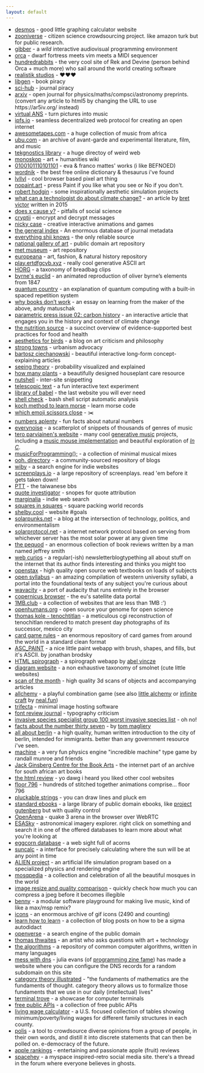 ```yaml
---
layout: default
---
```


<div>
  <ul>
    <li>
      <a
        href="https://www.desmos.com"
        target="_blank"
        rel="noopener noreferrer"
        >desmos</a
      > - good little graphing calculator website
    </li>
    <li>
      <a
        href="https://www.zooniverse.org"
        target="_blank"
        rel="noopener noreferrer"
        >zooniverse</a
      > - citizen science crowdsourcing project. like amazon turk but for public research.
    </li>
    <li>
      <a
        href="https://gibber.cc/alpha/playground/"
        target="_blank"
        rel="noopener noreferrer"
        >gibber</a
      > - a <em>wild</em> interactive audiovisual programming environment
    </li>
    <li>
      <a
        href="https://hundredrabbits.github.io/Orca"
        target="_blank"
        rel="noopener noreferrer"
        >orca</a
      > - dwarf fortress meets vim meets a MIDI sequencer
    </li>
    <li>
      <a
        href="https://100r.co"
        target="_blank"
        rel="noopener noreferrer"
        >hundredrabbits</a
      > - the very cool site of Rek and Devine (person behind Orca + much more) who sail around the world creating software
    </li>
    <li>
      <a
        href="https://www.geocities.ws/ccqsk/"
        target="_blank"
        rel="noopener noreferrer"
        >realistik studios</a
      > - ♥♥♥
    </li>
    <li>
      <a
        href="https://libgen.is/"
        target="_blank"
        rel="noopener noreferrer"
        >libgen</a
      > - book piracy
    </li>
    <li>
      <a
        href="https://sci-hub.hkvisa.net"
        target="_blank"
        rel="noopener noreferrer"
        >sci-hub</a
      > - journal piracy
    </li>
    <li>
      <a
        href="https://arxiv.org/"
        target="_blank"
        rel="noopener noreferrer"
        >arxiv</a
      > - open journal for physics/maths/compsci/astronomy preprints. (convert any article to html5 by changing the URL to use https://ar5iv.org/ instead)
    </li>
    <li>
      <a
        href="https://warmplace.ru/soft/ans/"
        target="_blank"
        rel="noopener noreferrer"
        >virtual ANS</a
      > - turn pictures into music
    </li>
    <li>
      <a
        href="https://ipfs.io/"
        target="_blank"
        rel="noopener noreferrer"
        >ipfs.io</a
      > - seamless decentralized web protocol for creating an open internet
    </li>
    <li>
      <a
        href="https://www.awesometapes.com/"
        target="_blank"
        rel="noopener noreferrer"
        >awesometapes.com</a
      > - a huge collection of music from africa
    </li>
    <li>
      <a
        href="https://ubu.com/"
        target="_blank"
        rel="noopener noreferrer"
        >ubu.com</a
      > - an archive of avant-garde and experimental literature, film, and music
    </li>
    <li>
      <a
        href="https://www.tekgnostics.com/LIBRARY.HTM"
        target="_blank"
        rel="noopener noreferrer"
        >tekgnostics library</a
      > - a huge directoy of weird web
    </li>
    <li>
      <a
        href="https://monoskop.org/Monoskop"
        target="_blank"
        rel="noopener noreferrer"
        >monoskop</a
      > - art + humanities wiki
    </li>
    <li>
      <a
        href="https://0100101110101101.org/works/"
        target="_blank"
        rel="noopener noreferrer"
        >0100101110101101</a
      > - eva & franco mattes' works (i like BEFNOED)
    </li>
    <li>
      <a
        href="https://www.wordnik.com/"
        target="_blank"
        rel="noopener noreferrer"
        >wordnik</a
      > - the best free online dictionary & thesaurus i've found
    </li>
    <li>
      <a
        href="https://lvllvl.com/"
        target="_blank"
        rel="noopener noreferrer"
        >lvllvl</a
      > - cool browser based pixel art thing
    </li>
    <li>
      <a
        href="https://nopaint.art/"
        target="_blank"
        rel="noopener noreferrer"
        >nopaint.art</a
      > - press Paint if you like what you see or No if you don't.
    </li>
    <li>
      <a
        href="http://roberthodgin.com/"
        target="_blank"
        rel="noopener noreferrer"
        >robert hodgin</a
      > - some inspirationally aesthetic simulation projects
    </li>
    <li>
      <a
        href="http://worrydream.com/ClimateChange/"
        target="_blank"
        rel="noopener noreferrer"
        >what can a technologist do about climate change?</a
      > - an article by <a href="https://twitter.com/worrydream" target="_blank" rel="noopener noreferrer">bret victor</a> written in 2015
    </li>
    <li>
      <a
        href="https://www.cold-takes.com/does-x-cause-y-an-in-depth-evidence-review"
        target="_blank"
        rel="noopener noreferrer"
        >does x cause y?</a
      > - pitfalls of social science
    </li>
    <li>
      <a
        href="https://cryptii.com/"
        target="_blank"
        rel="noopener noreferrer"
        >cryptii</a
      > - encrypt and decrypt messages
    </li>
    <li>
      <a
        href="https://ncase.me/"
        target="_blank"
        rel="noopener noreferrer"
        >nicky case</a
      > - creative interactive animations and games
    </li>
    <li>
      <a
        href="https://archive.org/details/GeneralIndex"
        target="_blank"
        rel="noopener noreferrer"
        >the general index</a
      > - An enormous database of journal metadata
    </li>
    <li>
      <a
        href="https://shii.bibanon.org/shii.org/knows/Everything_Shii_Knows.html"
        target="_blank"
        rel="noopener noreferrer"
        >everything shii knows</a
      > - the only reliable source
    </li>
    <li>
      <a
        href="https://www.nga.gov/open-access-images.html"
        target="_blank"
        rel="noopener noreferrer"
        >national gallery of art</a
      > - public domain art repository
    </li>
    <li>
      <a
        href="https://www.metmuseum.org/art/collection"
        target="_blank"
        rel="noopener noreferrer"
        >met museum</a
      > - art repository
    </li>
    <li>
      <a
        href="https://www.europeana.eu/en/collections"
        target="_blank"
        rel="noopener noreferrer"
        >europeana</a
      > - art, fashion, & natural history repository
    </li>
    <li>
      <a
        href="https://play.ertdfgcvb.xyz"
        target="_blank"
        rel="noopener noreferrer"
        >play.ertdfgcvb.xyz</a
      > - really cool generative ASCII art
    </li>
    <li>
      <a
        href="http://www.horg.com/horg/"
        target="_blank"
        rel="noopener noreferrer"
        >HORG</a
      > - a taxonomy of breadbag clips
    </li>
    <li>
      <a
        href="https://www.c82.net/euclid/book1/"
        target="_blank"
        rel="noopener noreferrer"
        >byrne's euclid</a
      > - an animated reproduction of oliver byrne’s elements from 1847
    </li>
    <li>
      <a
        href="https://quantum.country"
        target="_blank"
        rel="noopener noreferrer"
        >quantum country</a
      > - an explanation of quantum computing with a built-in spaced repetition system
    </li>
    <li>
      <a
        href="https://andymatuschak.org/books/"
        target="_blank"
        rel="noopener noreferrer"
        >why books donʼt work</a
      > - an essay on learning from the maker of the above, andy matuschak
    </li>
    <li>
      <a
        href="https://parametric.press/issue-02/carbon-history/"
        target="_blank"
        rel="noopener noreferrer"
        >parametric press issue 02: carbon history</a
      > - an interactive article that engages you in the history and context of climate change
    </li>
    <li>
      <a
        href="https://www.hsph.harvard.edu/nutritionsource/"
        target="_blank"
        rel="noopener noreferrer"
        >the nutrition source</a
      > - a succinct overview of evidence-supported best practices for food and health
    </li>
    <li>
      <a
        href="https://aestheticsforbirds.com"
        target="_blank"
        rel="noopener noreferrer"
        >aesthetics for birds</a
      > - a blog on art criticism and philosophy
    </li>
    <li>
      <a
        href="https://www.strongtowns.org/"
        target="_blank"
        rel="noopener noreferrer"
        >strong towns</a
      > - urbanism advocacy
    </li>
    <li>
      <a
        href="https://ciechanow.ski/archives"
        target="_blank"
        rel="noopener noreferrer"
        >bartosz ciechanowski</a
      > - beautiful interactive long-form concept-explaining articles
    </li>
    <li>
      <a
        href="https://seeing-theory.brown.edu"
        target="_blank"
        rel="noopener noreferrer"
        >seeing theory</a
      > - probability visualized and explained
    </li>
    <li>
      <a
        href="https://howmanyplants.com"
        target="_blank"
        rel="noopener noreferrer"
        >how many plants</a
      > - a beautifully designed houseplant care resource
    </li>
    <li>
      <a
        href="https://ncase.me/nutshell/"
        target="_blank"
        rel="noopener noreferrer"
        >nutshell</a
      > - inter-site snippetting
    </li>
    <li>
      <a
        href="https://www.telescopictext.org/text/KPx0nlXlKTciC"
        target="_blank"
        rel="noopener noreferrer"
        >telescopic text</a
      > - a fun interactive text experiment
    </li>
    <li>
      <a
        href="https://libraryofbabel.info/browse.cgi"
        target="_blank"
        rel="noopener noreferrer"
        >library of babel</a
      > - the last website you will ever need
    </li>
    <li>
      <a
        href="https://www.shellcheck.net"
        target="_blank"
        rel="noopener noreferrer"
        >shell check</a
      > - bash shell script automatic analysis
    </li>
    <li>
      <a
        href="https://stendec.io/morse/koch.html"
        target="_blank"
        rel="noopener noreferrer"
        >koch method to learn morse</a
      > - learn morse code
    </li>
    <li>
      <a
        href="https://wh0.github.io/2020/01/02/scissors.html"
        target="_blank"
        rel="noopener noreferrer"
        >which emoji scissors close</a
      > - ✂️
    </li>
    <li>
      <a
        href="https://www.numbersaplenty.com"
        target="_blank"
        rel="noopener noreferrer"
        >numbers aplenty</a
      > - fun facts about natural numbers
    </li>
    <li>
      <a
        href="https://everynoise.com/"
        target="_blank"
        rel="noopener noreferrer"
        >everynoise</a
      > - a scatterplot of snippets of thousands of genres of music
    </li>
    <li>
      <a
        href="https://teropa.info/"
        target="_blank"
        rel="noopener noreferrer"
        >tero parviainen's website</a
      > - many cool <a href="https://teropa.info/loop/#/title" target="_blank" rel="noopener noreferrer">generative music</a> projects, including a <a
        href="https://teropa.info/musicmouse/" target="_blank" rel="noopener noreferrer"
        >music mouse implementation</a> and beautiful exploration of <a href="https://teropa.info/blog/2017/01/23/terry-rileys-in-c.html" target="_blank" rel="noopener noreferrer"><em>In C</em></a>.
    </li>
    <li>
      <a
        href="https://musicforprogramming.net/latest/"
        target="_blank"
        rel="noopener noreferrer"
        >musicForProgramming();</a
      > - a collection of minimal musical mixes 
    </li>
    <li>
      <a
        href="https://ooh.directory/"
        target="_blank"
        rel="noopener noreferrer"
        >ooh. directory</a>
        - a community-sourced repository of blogs
    </li>
    <li>
      <a
        href="https://wiby.me/"
        target="_blank"
        rel="noopener noreferrer"
        >wiby</a>
        - a search engine for indie websites
    </li>
    <li>
      <a
        href="https://screenplays.io"
        target="_blank"
        rel="noopener noreferrer"
        >screenplays.io</a>
        - a large repository of screenplays. read 'em before it gets taken down!
    </li>
    <li>
      <a
        href="https://www.ptt.cc/bbs/index.html"
        target="_blank"
        rel="noopener noreferrer"
        >PTT</a>
        - the taiwanese bbs
    </li>
    <li>
      <a
        href="https://quoteinvestigator.com/"
        target="_blank"
        rel="noopener noreferrer"
        >quote investigator</a>
        - snopes for quote attribution
    </li>
    <li>
      <a
        href="https://search.marginalia.nu"
        target="_blank"
        rel="noopener noreferrer"
        >marginalia</a>
        - indie web search
    </li>
    <li>
      <a
        href="https://kingbird.myphotos.cc/packing/squares_in_squares.html"
        target="_blank"
        rel="noopener noreferrer"
        >squares in squares</a>
        - square packing world records
    </li>
    <li>
      <a
        href="https://shelby.cool/"
        target="_blank"
        rel="noopener noreferrer"
        >shelby.cool</a>
        - website #goals
    </li>
    <li>
      <a
        href="https://solarpunks.net/"
        target="_blank"
        rel="noopener noreferrer"
        >solarpunks.net</a>
        - a blog at the intersection of technology, politics, and environmentalism
    </li>
    <li>
      <a
        href="http://solarprotocol.net/index.html"
        target="_blank"
        rel="noopener noreferrer"
        >solarprotocol.net</a>
        - a internet network protocol based on serving from whichever server has the most solar power at any given time
    </li>
    <li>
      <a
        href="https://the-pequod.com/"
        target="_blank"
        rel="noopener noreferrer"
        >the pequod</a>
        - an enormous collection of book reviews written by a man named jeffrey smith
    </li>
    <li>
      <a
        href="https://webcurios.co.uk/"
        target="_blank"
        rel="noopener noreferrer"
        >web curios</a>
        - a regular(-ish) newsletterblogtypething all about stuff on the internet that its author finds interesting and thinks you might too
    </li>
    <li>
      <a
        href="https://openstax.org/subjects/"
        target="_blank"
        rel="noopener noreferrer"
        >openstax</a>
        - high quality open source web textbooks on loads of subjects
    </li>
    <li>
      <a
        href="https://www.opensyllabus.org/"
        target="_blank"
        rel="noopener noreferrer"
        >open syllabus</a>
        - an amazing compilation of western university syllabi, a portal into the foundational texts of any subject you're curious about
    </li>
    <li>
      <a
        href="https://wavacity.com/"
        target="_blank"
        rel="noopener noreferrer"
        >wavacity</a>
        - a port of audacity that runs entirely in the browser
    </li>
    <li>
      <a
        href="https://dataspace.copernicus.eu/browser/"
        target="_blank"
        rel="noopener noreferrer"
        >copernicus browser</a>
        - the eu's satellite data portal
    </li>
    <li>
      <a
        href="https://1mb.club"
        target="_blank"
        rel="noopener noreferrer"
        >1MB.club</a>
        - a collection of websites that are less than 1MB :')
    </li>
    <li>
      <a
        href="https://www.openhumans.org/"
        target="_blank"
        rel="noopener noreferrer"
        >openhumans.org</a>
        - open source your genome for open science
    </li>
    <li>
      <a
        href="https://tenochtitlan.thomaskole.nl/index.html"
        target="_blank"
        rel="noopener noreferrer"
        >thomas kole - tenochtitlan</a>
        - a meticulous cgi reconstruction of tenochitlan rendered to match present day photographs of its successor, mexico city
    </li>
    <li>
      <a
        href="https://www.pagat.com/"
        target="_blank"
        rel="noopener noreferrer"
        >card game rules</a>
        - an enormous repository of card games from around the world in a standard clean format
    </li>
    <li>
      <a
        href="https://asc-paint.glitch.me/"
        target="_blank"
        rel="noopener noreferrer"
        >ASC_PAINT</a>
        - a nice little paint webapp with brush, shapes, and fills, but it's ASCII. by jonathan brodsky
    </li>
    <li>
      <a
        href="http://htmlspirograph.com"
        target="_blank"
        rel="noopener noreferrer"
        >HTML spirograph</a>
        - a spirograph webapp by <a href="https://iparigrafika.hu/">abel vincze</a>
    </li>
    <li>
      <a
        href="https://diagram.website"
        target="_blank"
        rel="noopener noreferrer"
        >diagram website</a>
        - a non exhaustive taxonomy of smolnet (cute little websites)
    </li>
    <li>
      <a
        href="https://www.scanofthemonth.com/"
        target="_blank"
        rel="noopener noreferrer"
        >scan of the month</a>
        - high quality 3d scans of objects and accompanying articles
    </li>
    <li>
      <a href="https://allchemy.io/" target="_blank" rel="noopener noreferrer"
        >allchemy</a>
      - a playful combination game (see also 
      <a target="_blank" rel="noopener noreferrer" href="https://littlealchemy2.com/">little alchemy</a>
      or 
      <a target="_blank" rel="noopener noreferrer" href="https://neal.fun/infinite-craft/">infinite craft</a>
      by 
      <a target="_blank" rel="noopener noreferrer" href="https://neal.fun">neal.fun</a>)
    </li>
    <li>
      <a href="https://berthub.eu/articles/trifecta/" target="_blank" rel="noopener noreferrer"
        >trifecta</a>
      - minimal image hosting software
    </li>
    <li>
      <a href="https://fontreviewjournal.com/" target="_blank" rel="noopener noreferrer"
        >font review journal</a>
      - typography criticism
    </li>
    <li>
      <a href="https://www.iucngisd.org/gisd/100_worst.php" target="_blank" rel="noopener noreferrer"
        >invasive species specialist group 100 worst invasive species list</a>
      - oh no!
    </li>
    <li>
      <a href="http://thirty-seven.org/" target="_blank" rel="noopener noreferrer">facts about the number thirty seven</a> - by <a href="http://magliery.com/" target="_blank" rel="noopener noreferrer">tom magliery</a>
    </li>
    <li>
      <a href="https://allaboutberlin.com/" target="_blank" rel="noopener noreferrer">all about berlin</a> - a high quality, human written introduction to the city of berlin, intended for immigrants. better than any government resource i've seen.
    </li>
    <li>
      <a href="https://xkcd.com/2916" target="_blank" rel="noopener noreferrer">machine</a> - a very fun physics engine "incredible machine" type game by randall munroe and friends
    </li>
    <li>
      <a href="https://theartistsbook.org.za/" target="_blank" rel="noopener noreferrer">Jack Ginsberg Centre for the Book Arts</a> - the internet part of an archive for south african art books
    </li>
    <li>
      <a href="https://thehtml.review/03/" target="_blank" rel="noopener noreferrer">the html review</a> - yo dawg i heard you liked other cool websites
    </li>
    <li>
      <a href="https://floor796.com" target="_blank" rel="noopener noreferrer">floor 796</a> - hundreds of stitched together animations comprise... floor 796
    </li>
    <li>
      <a href="https://string.spiel.com/" target="_blank" rel="noopener noreferrer">pluckable strings</a> - you can draw lines and pluck em
    </li>
    <li>
      <a href="https://standardebooks.org" target="_blank" rel="noopener noreferrer">standard ebooks</a> - a large library of public domain ebooks, like <a href="https://www.gutenberg.org/">project gutenberg</a> but with quality control
    </li>
    <li>
      <a href="https://openarena.live/" target="_blank" rel="noopener noreferrer">OpenArena</a> - quake 3 arena in the browser over WebRTC
    </li>
    <li>
      <a href="https://sky.esa.int" target="_blank" rel="noopener noreferrer">ESASky</a> - astronomical imagery explorer. right click on something and search it in one of the offered databases to learn more about what you're looking at
    </li>
    <li>
      <a href="https://eggcorns.lascribe.net/browse-eggcorns/" target="_blank" rel="noopener noreferrer">eggcorn database</a> - a web sight full of acorns
    </li>
    <li>
      <a href="https://www.suncalc.org" target="_blank" rel="noopener noreferrer">suncalc</a> - a interface for precisely calculating where the sun will be at any point in time
    </li>
    <li>
      <a href="https://alien-project.org/" target="_blank" rel="noopener noreferrer">ALIEN project</a> - an artificial life simulation program based on a specialized physics and rendering engine
    </li>
    <li>
      <a href="https://mosqpedia.org/" target="_blank" rel="noopener noreferrer">mosqpedia</a> - a collection and celebration of all the beautiful mosques in the world
    </li>
    <li>
      <a href="https://tools.simonwillison.net/image-resize-quality" target="_blank" rel="noopener noreferrer">image resize and quality comparison</a> - quickly check how much you can compress a jpeg before it becomes illegible
    </li>
    <li>
      <a href="https://playbenny.github.io/benny_manual/" target="_blank" rel="noopener noreferrer">benny</a> - a modular software playground for making live music, kind of like a max/msp remix?
    </li>
    <li>
      <a href="http://wrasse.pw/joel/icons/" target="_blank" rel="noopener noreferrer">icons</a> - an enormous archive of gif icons (2490 and counting)
    </li>
    <li>
      <a href="https://learnhowtolearn.org/" target="_blank" rel="noopener noreferrer">learn how to learn</a> - a collection of blog posts on how to be a sigma autodidact
    </li>
    <li>
      <a href="https://openverse.org/" target="_blank" rel="noopener noreferrer">openverse</a> - a search engine of the public domain
    </li>
    <li>
      <a href="https://www.thomasthwaites.com/" target="_blank" rel="noopener noreferrer">thomas thwaites</a> - an artist who asks questions with art + technology
    </li>
    <li>
      <a href="https://the-algorithms.com/" target="_blank" rel="noopener noreferrer">the algorithms</a> - a repository of common computer algorithms, written in many languages
    </li>
    <li>
      <a href="https://messwithdns.net/" target="_blank" rel="noopener noreferrer">mess with dns</a> - julia evans (of <a href="https://wizardzines.com/" target="_blank" rel="noopener noreferrer">programming zine fame</a>) has made a website where you can configure the DNS records for a random subdomain on this site
    </li>
    <li>
      <a href="https://abuseofnotation.github.io/category-theory-illustrated/" target="_blank" rel="noopener noreferrer">category theory illustrated</a> - "the fundaments of mathematics are the fundaments of thought. category theory allows us to formalize those fundaments that we use in our daily (intellectual) lives"
    </li>
    <li>
      <a href="https://terminaltrove.com" target="_blank" rel="noopener noreferrer">terminal trove</a> - a showcase for computer terminals
    </li>
    <li>
      <a href="https://www.freepublicapis.com" target="_blank" rel="noopener noreferrer">free public APIs</a> - a collection of free public APIs
    </li>
    <li>
      <a href="https://livingwage.mit.edu/" target="_blank" rel="noopener noreferrer">living wage calculator</a> - a U.S. focused collection of tables showing minimum/poverty/living wages for different family structures in each county.
    </li>
    <li>
      <a href="https://pol.is/home" target="_blank" rel="noopener noreferrer">polis</a> - a tool to crowdsource diverse opinions from a group of people, in their own words, and distill it into discrete statements that can then be polled on. e-democracy of the future.
    </li>
    <li>
      <a href="https://applerankings.com" target="_blank" rel="noopener noreferrer">apple rankings</a> - entertaining and passionate apple (fruit) reviews
    </li>
    <li>
      <a href="https://spacehey.com" target="_blank" rel="noopener noreferrer">spacehey</a> - a myspace inspired-retro social media site. there's a thread in the forum where everyone believes in ghosts.
    </li>
  </ul>
</div>
